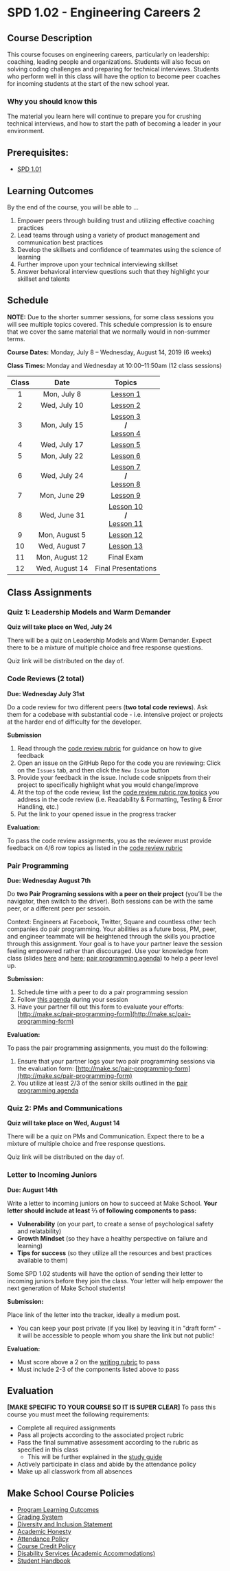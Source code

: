 # SPD 1.02 - Engineering Careers 2

## Course Description

This course focuses on engineering careers, particularly on leadership: coaching, leading people and organizations. Students will also focus on solving coding challenges and preparing for technical interviews. Students who perform well in this class will have the option to become peer coaches for incoming students at the start of the new school year.

### Why you should know this

The material you learn here will continue to prepare you for crushing technical interviews, and how to start the path of becoming a leader in your environment. 

## Prerequisites:  

- [SPD 1.01](https://github.com/Make-School-Courses/SPD-1.01-Engineering-Careers-1)

## Learning Outcomes

By the end of the course, you will be able to ...

1. Empower peers through building trust and utilizing effective coaching practices
1. Lead teams through using a variety of product management and communication best practices
1. Develop the skillsets and confidence of teammates using the science of learning
1. Further improve upon your technical interviewing skillset
1. Answer behavioral interview questions such that they highlight your skillset and talents

## Schedule

**NOTE:** Due to the shorter summer sessions, for some class sessions you will see multiple topics covered. This schedule compression is to ensure that we cover the same material that we normally would in non-summer terms.

**Course Dates:** Monday, July 8 – Wednesday, August 14, 2019 (6 weeks)

**Class Times:** Monday and Wednesday at 10:00–11:50am (12 class sessions)

| Class |          Date          |                 Topics                  |
|:-----:|:----------------------:|:---------------------------------------:|
|  1 |  Mon, July 8                      | [Lesson 1] |
|  2 |  Wed, July 10                         | [Lesson 2] |
|  3 |  Mon, July 15                     | [Lesson 3] <br/> **/** <br/> [Lesson 4] |
|  4 |  Wed, July 17                        | [Lesson 5] |
|  5 |  Mon, July 22                     | [Lesson 6] |
|  6 |  Wed, July 24                        | [Lesson 7] <br/> **/** <br/> [Lesson 8] |
|  7 |  Mon, June 29                     | [Lesson 9] |
|  8 |  Wed, June 31                        | [Lesson 10] <br/> **/** <br/> [Lesson 11] |
| 9 |  Mon, August 5                        | [Lesson 12] |
| 10 |  Wed, August 7                           | [Lesson 13] |  
| 11 |  Mon, August 12                        | Final Exam|
| 12 |  Wed, August 14                        | Final Presentations |
  

[Lesson 1]: Lessons/Lesson1.md
[Lesson 2]: Lessons/Lesson2.md
[Lesson 3]: Lessons/Lesson3.md
[Lesson 4]: Lessons/Lesson4.md
[Lesson 5]: Lessons/Lesson5.md
[Lesson 6]: Lessons/Lesson6.md
[Lesson 7]: Lessons/Lesson7.md
[Lesson 8]: Lessons/Lesson8.md
[Lesson 9]: Lessons/Lesson9.md
[Lesson 10]: Lessons/Lesson10.md
[Lesson 11]: Lessons/Lesson11.md
[Lesson 12]: Lessons/Lesson12.md
[Lesson 13]: Lessons/Lesson13.md

## Class Assignments

### Quiz 1: Leadership Models and Warm Demander

**Quiz will take place on Wed, July 24**

There will be a quiz on Leadership Models and Warm Demander. Expect there to be a mixture of multiple choice and free response questions.

Quiz link will be distributed on the day of.

### Code Reviews (2 total)

**Due: Wednesday July 31st**

Do a code review for two different peers (**two total code reviews**). Ask them for a codebase with substantial code - i.e. intensive project or projects at the harder end of difficulty for the developer.

**Submission**

1. Read through the [code review rubric](https://docs.google.com/document/d/19m8J8I5ZT66m5x1Q87yr6-CDg_jxBNCVd_a4fSq1xiw/edit?usp=sharing) for guidance on how to give feedback 
1. Open an issue on the GitHub Repo for the code you are reviewing: Click on the `Issues` tab, and then click the `New Issue` button
1. Provide your feedback in the issue. Include code snippets from their project to specifically highlight what you would change/improve
1. At the top of the code review, list the [code review rubric row topics](https://docs.google.com/document/d/19m8J8I5ZT66m5x1Q87yr6-CDg_jxBNCVd_a4fSq1xiw/edit?usp=sharing) you address in the code review (i.e. Readability & Formatting, Testing & Error Handling, etc.)
1. Put the link to your opened issue in the progress tracker

**Evaluation:**

To pass the code review assignments, you as the reviewer must provide feedback on 4/6 row topics as listed in the [code review rubric](https://docs.google.com/document/d/19m8J8I5ZT66m5x1Q87yr6-CDg_jxBNCVd_a4fSq1xiw/edit?usp=sharing)

### Pair Programming

**Due: Wednesday August 7th**

Do **two Pair Programing sessions with a peer on their project** (you’ll be the navigator, then switch to the driver). Both sessions can be with the same peer, or a different peer per sessoin. 

Context: Engineers at Facebook, Twitter, Square and countless other tech companies do pair programming. Your abilities as a future boss, PM, peer, and engineer teammate will be heightened through the skills you practice through this assignment. Your goal is to have your partner leave the session feeling empowered rather than discouraged. Use your knowledge from class (slides [here](https://docs.google.com/presentation/d/1Xs43CIsX56hMN3BBVR88zzaCvMqNT1mpFv_gH6z7_Wc/edit?usp=sharing) and [here](https://docs.google.com/presentation/d/1nZnYIpEcNhNN71E122PnnVF-s3D85Fa9J1XU_7x0yE4/edit?usp=sharing); [pair programming agenda](https://docs.google.com/document/d/19m8J8I5ZT66m5x1Q87yr6-CDg_jxBNCVd_a4fSq1xiw/edit?usp=sharing)) to help a peer level up.  


**Submission:** 

1. Schedule time with a peer to do a pair programming session
1. Follow [this agenda](https://docs.google.com/document/d/19FI_MGJ2SEWioMMQSnbXi7ygipV3iUGBpSfypxShtkQ/edit?usp=sharing) during your session
1. Have your partner fill out this form to evaluate your efforts: [http://make.sc/pair-programming-form](http://make.sc/pair-programming-form)

**Evaluation:**

To pass the pair programming assignments, you must do the following:

1. Ensure that your partner logs your two pair programming sessions via the evaluation form: [http://make.sc/pair-programming-form](http://make.sc/pair-programming-form)
1. You utilize at least 2/3 of the senior skills outlined in the [pair programming agenda](https://docs.google.com/document/d/19FI_MGJ2SEWioMMQSnbXi7ygipV3iUGBpSfypxShtkQ/edit?usp=sharing)


### Quiz 2: PMs and Communications

**Quiz will take place on Wed, August 14**

There will be a quiz on PMs and Communication. Expect there to be a mixture of multiple choice and free response questions.

Quiz link will be distributed on the day of.

### Letter to Incoming Juniors

**Due: August 14th**

Write a letter to incoming juniors on how to succeed at Make School. **Your letter should include at least ⅔ of following components to pass:**

- **Vulnerability** (on your part, to create a sense of psychological safety and relatability) 
- **Growth Mindset** (so they have a healthy perspective on failure and learning)
- **Tips for success** (so they utilize all the resources and best practices available to them)

Some SPD 1.02 students will have the option of sending their letter to incoming juniors before they join the class. Your letter will help empower the next generation of Make School students!

**Submission:** 

Place link of the letter into the tracker, ideally a medium post.

- You can keep your post private (if you like) by leaving it in "draft form" - it will be accessible to people whom you share the link but not public!

**Evaluation:**

- Must score above a 2 on the [writing rubric](https://docs.google.com/document/d/1T1oqHFoRo0kl7mPUTFupmsoEkLYltKsVgtqyGKDaCgY/edit) to pass
- Must include 2-3 of the components listed above to pass



## Evaluation
**[MAKE SPECIFIC TO YOUR COURSE SO IT IS SUPER CLEAR]**
To pass this course you must meet the following requirements:

- Complete all required assignments 
- Pass all projects according to the associated project rubric
- Pass the final summative assessment according to the rubric as specified in this class
    - This will be further explained in the [study guide](ADD_STUDY_GUIDE_LNK)
- Actively participate in class and abide by the attendance policy
- Make up all classwork from all absences

## Make School Course Policies

- [Program Learning Outcomes](https://make.sc/program-learning-outcomes)
- [Grading System](https://make.sc/grading-system)
- [Diversity and Inclusion Statement](https://make.sc/diversity-and-inclusion-statement)
- [Academic Honesty](https://make.sc/academic-honesty-policy)
- [Attendance Policy](https://make.sc/attendance-policy)
- [Course Credit Policy](https://make.sc/course-credit-policy)
- [Disability Services (Academic Accommodations)](https://make.sc/disability-services)
- [Student Handbook](https://make.sc/student-handbook)
